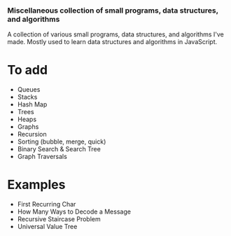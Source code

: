 ### Miscellaneous collection of small programs, data structures, and algorithms

A collection of various small programs, data structures, and algorithms I've made.
Mostly used to learn data structures and algorithms in JavaScript.

# To add

- Queues
- Stacks
- Hash Map
- Trees
- Heaps
- Graphs
- Recursion
- Sorting (bubble, merge, quick)
- Binary Search & Search Tree
- Graph Traversals

# Examples

- First Recurring Char
- How Many Ways to Decode a Message
- Recursive Staircase Problem
- Universal Value Tree
